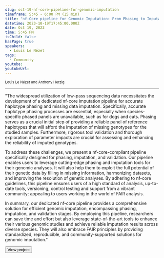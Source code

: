 ```yaml
---
slug: oct-19-nf-core-pipeline-for-genomic-imputation
timeframe: 5:45 - 6:00 PM (15 min)
title: "nf-Core pipeline for Genomic Imputation: From Phasing to Imputation to Validation"
datetime: 2023-10-19T17:45:00.000Z
date: Oct 19, 2023
time: 5:45 PM
isChild: false
hasPage: true
speakers:
  - Louis Le Nézet
tags:
  - Community
youtube: 
youtubeUrl: 
---
```


<div className="mb-4">
  <small className="typo-small">
    Louis Le Nézet and Anthony Herzig
  </small>
</div>

<hr className="border-t border-gray-50 mb-4 opacity-20" />

"The widespread utilization of low-pass sequencing data necessitates the development of a dedicated nf-core imputation pipeline for accurate haplotype phasing and missing data imputation.
Specifically, accurate haplotype phasing processes are essential, especially when species-specific phased panels are unavailable, such as for dogs and cats. Phasing serves as a crucial initial step of providing a reliable panel of reference haplotypes 
that will afford the imputation of missing genotypes for the studied samples.
Furthermore, rigorous tool validation and thorough exploration of parameter impacts are crucial for 
assessing and enhancing the reliability of imputed genotypes.

To address these challenges, we present a nf-core-compliant pipeline specifically designed for phasing, imputation, and validation. Our pipeline enables users to leverage cutting-edge phasing and imputation tools for their genomic analyses. It will also help them to exploit the full potential of their genetic data by filling in missing information, harmonizing datasets, and improving the resolution of genetic analyses. By adhering to nf-core guidelines, this pipeline ensures users of a high standard of analysis, up-to-date tools, versioning, control testing and support from a vibrant community; appealing to users working in the world of FAIR analysis.

In summary, our dedicated nf-core pipeline provides a comprehensive solution for efficient genomic imputation, encompassing phasing, imputation, and validation stages. By employing this pipeline, researchers can save time and effort but also leverage state-of-the-art tools to enhance their various genomic studies and achieve reliable imputation results across diverse species. They will also embrace FAIR principles by providing standardized, reproducible, and community-supported solutions for genomic imputation."

<div>
  <Button to="https://github.com/LouisLeNezet/phaseimpute" variant="secondary" size="md" arrow>
    View project
  </Button>
</div>